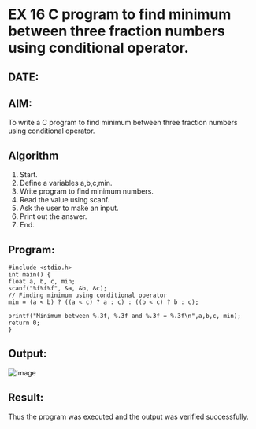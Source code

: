# EX 16 C program to find minimum between three fraction numbers using conditional operator.
## DATE:
## AIM:
To write a C program to find minimum between three fraction numbers using conditional operator.

## Algorithm
1. Start.
2. Define a variables a,b,c,min.
3. Write program to find minimum numbers.
4. Read the value using scanf.
5. Ask the user to make an input.
6. Print out the answer.
7. End.

## Program:
```
#include <stdio.h> 
int main() { 
float a, b, c, min; 
scanf("%f%f%f", &a, &b, &c); 
// Finding minimum using conditional operator 
min = (a < b) ? ((a < c) ? a : c) : ((b < c) ? b : c); 
 
printf("Minimum between %.3f, %.3f and %.3f = %.3f\n",a,b,c, min); 
return 0; 
} 
```

## Output:

![image](https://github.com/user-attachments/assets/ca579e4b-573e-4738-8ee3-87a6efb0efe2)


## Result:
Thus the program was executed and the output was verified successfully.
